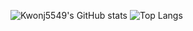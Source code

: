 ![Kwonj5549's GitHub stats](https://github-readme-stats.vercel.app/api?username=Kwonj5549&show_icons=true&theme=radical&rank_icon=github&line_height=100)
![Top Langs](https://github-readme-stats.vercel.app/api/top-langs/?username=Kwonj5549&theme=radical)
